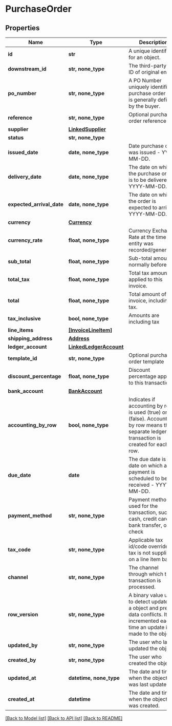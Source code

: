 # PurchaseOrder


## Properties
Name | Type | Description | Notes
------------ | ------------- | ------------- | -------------
**id** | **str** | A unique identifier for an object. | [optional] [readonly] 
**downstream_id** | **str, none_type** | The third-party API ID of original entity | [optional] [readonly] 
**po_number** | **str, none_type** | A PO Number uniquely identifies a purchase order and is generally defined by the buyer. | [optional] 
**reference** | **str, none_type** | Optional purchase order reference. | [optional] 
**supplier** | [**LinkedSupplier**](LinkedSupplier.md) |  | [optional] 
**status** | **str, none_type** |  | [optional] 
**issued_date** | **date, none_type** | Date purchase order was issued - YYYY-MM-DD. | [optional] 
**delivery_date** | **date, none_type** | The date on which the purchase order is to be delivered - YYYY-MM-DD. | [optional] 
**expected_arrival_date** | **date, none_type** | The date on which the order is expected to arrive - YYYY-MM-DD. | [optional] 
**currency** | [**Currency**](Currency.md) |  | [optional] 
**currency_rate** | **float, none_type** | Currency Exchange Rate at the time entity was recorded/generated. | [optional] 
**sub_total** | **float, none_type** | Sub-total amount, normally before tax. | [optional] 
**total_tax** | **float, none_type** | Total tax amount applied to this invoice. | [optional] 
**total** | **float, none_type** | Total amount of invoice, including tax. | [optional] 
**tax_inclusive** | **bool, none_type** | Amounts are including tax | [optional] 
**line_items** | [**[InvoiceLineItem]**](InvoiceLineItem.md) |  | [optional] 
**shipping_address** | [**Address**](Address.md) |  | [optional] 
**ledger_account** | [**LinkedLedgerAccount**](LinkedLedgerAccount.md) |  | [optional] 
**template_id** | **str, none_type** | Optional purchase order template | [optional] 
**discount_percentage** | **float, none_type** | Discount percentage applied to this transaction. | [optional] 
**bank_account** | [**BankAccount**](BankAccount.md) |  | [optional] 
**accounting_by_row** | **bool, none_type** | Indicates if accounting by row is used (true) or not (false). Accounting by row means that a separate ledger transaction is created for each row. | [optional] 
**due_date** | **date** | The due date is the date on which a payment is scheduled to be received - YYYY-MM-DD. | [optional] 
**payment_method** | **str, none_type** | Payment method used for the transaction, such as cash, credit card, bank transfer, or check | [optional] 
**tax_code** | **str, none_type** | Applicable tax id/code override if tax is not supplied on a line item basis. | [optional] 
**channel** | **str, none_type** | The channel through which the transaction is processed. | [optional] 
**row_version** | **str, none_type** | A binary value used to detect updates to a object and prevent data conflicts. It is incremented each time an update is made to the object. | [optional] 
**updated_by** | **str, none_type** | The user who last updated the object. | [optional] [readonly] 
**created_by** | **str, none_type** | The user who created the object. | [optional] [readonly] 
**updated_at** | **datetime, none_type** | The date and time when the object was last updated. | [optional] [readonly] 
**created_at** | **datetime** | The date and time when the object was created. | [optional] [readonly] 

[[Back to Model list]](../../README.md#documentation-for-models) [[Back to API list]](../../README.md#documentation-for-api-endpoints) [[Back to README]](../../README.md)


